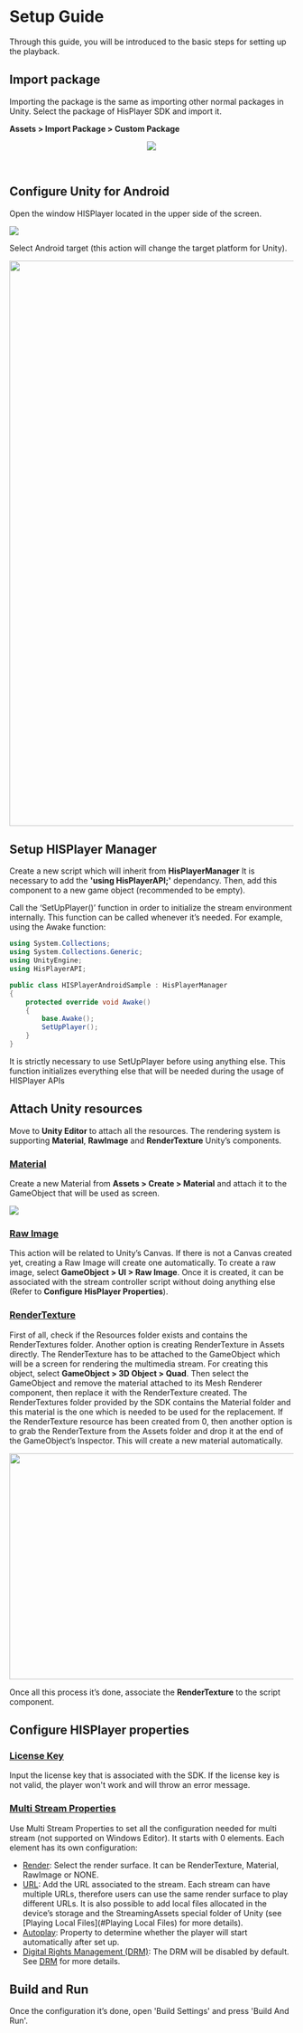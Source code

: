 # Setup Guide

Through this guide, you will be introduced to the basic steps for setting up the playback.

## Import package

Importing the package is the same as importing other normal packages in Unity. 
Select the package of HisPlayer SDK and import it.

**Assets > Import Package > Custom Package**

<p align="center">
<img src="/assets/import-package.png">
</p>

<br>

## Configure Unity for Android

Open the window HISPlayer located in the upper side of the screen.

![](/assets/configure-unity.png)

Select Android target (this action will change the target platform for Unity).

<p align="center">
<img src="/assets/android-target.png" width="600" height="1000">
</p>

## Setup HISPlayer Manager

Create a new script which will inherit from **HisPlayerManager**  It is necessary to add the **'using HisPlayerAPI;'** dependancy.
Then, add this component to a new game object (recommended to be empty).

Call the ‘SetUpPlayer()’ function in order to initialize the stream environment internally. This function can be called whenever it’s needed.
For example, using the Awake function:

```C#
using System.Collections;
using System.Collections.Generic;
using UnityEngine;
using HisPlayerAPI;

public class HISPlayerAndroidSample : HisPlayerManager
{
    protected override void Awake()
    {
        base.Awake();
        SetUpPlayer();
    }
}
```
It is strictly necessary to use SetUpPlayer before using anything else. This function initializes everything else that will be needed during the usage of HISPlayer APIs

## Attach Unity resources

Move to **Unity Editor** to attach all the resources. The rendering system is supporting **Material**, **RawImage** and **RenderTexture** Unity’s components.

### <ins>Material</ins>

Create a new Material from **Assets > Create > Material** and attach it to the GameObject that will be used as screen.

![](/assets/attach-material.png)

### <ins>Raw Image</ins>

This action will be related to Unity’s Canvas. If there is not a Canvas created yet, creating a Raw Image will create one automatically. 
To create a raw image, select **GameObject > UI > Raw Image**.
Once it is created, it can be associated with the stream controller script without doing anything else (Refer to **Configure HisPlayer Properties**).

### <ins>RenderTexture</ins>

First of all, check if the Resources folder exists and contains the RenderTextures folder. Another option is creating RenderTexture in Assets directly.
The RenderTexture has to be attached to the GameObject which will be a screen for rendering the multimedia stream. 
For creating this object, select **GameObject > 3D Object > Quad**. Then select the GameObject and remove the material attached to its Mesh Renderer component, then replace it with the RenderTexture created. The RenderTextures folder provided by the SDK contains the Material folder and this material is the one which is needed to be used for the replacement. If the RenderTexture resource has been created from 0, then another option is to grab the RenderTexture from the Assets folder and drop it at the end of the GameObject’s Inspector. This will create a new material automatically.

<p align="center">
<img src="/assets/attach-rendertexture.png" width="600" height="400">
</p>

Once all this process it’s done, associate the **RenderTexture** to the script component. 

## Configure HISPlayer properties

### <ins>License Key</ins>
Input the license key that is associated with the SDK. If the license key is not valid, the player won't work and will throw an error message.

### <ins>Multi Stream Properties</ins>
Use Multi Stream Properties to set all the configuration needed for multi stream (not supported on Windows Editor). It starts with 0 elements. Each element has its own configuration:

* <ins>Render</ins>: Select the render surface. It can be RenderTexture, Material, RawImage or NONE.
* <ins>URL</ins>: Add the URL associated to the stream. Each stream can have multiple URLs, therefore users can use the same render surface to play different URLs. It is also possible to add local files allocated in the device’s storage and the StreamingAssets special folder of Unity (see [Playing Local Files](#Playing Local Files) for more details).
* <ins>Autoplay</ins>: Property to determine whether the player will start automatically after set up.
* <ins>Digital Rights Management (DRM)</ins>: The DRM will be disabled by default.  See [DRM](#DRM) for more details.

## Build and Run
Once the configuration it’s done, open 'Build Settings' and press 'Build And Run'.
